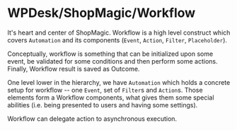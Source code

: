 # WPDesk/ShopMagic/Workflow

It's heart and center of ShopMagic. Workflow is a high level construct which covers `Automation`
and its components (`Event`, `Action`, `Filter`, `Placeholder`).

Conceptually, workflow is something that can be initialized upon some event, be validated for
some conditions and then perform some actions. Finally, Workflow result is saved as Outcome.

One level lower in the hierarchy, we have `Automation` which holds a concrete setup for workflow
-- one `Event`, set of `Filter`s and `Action`s. Those elements form a Workflow components, what
gives them some special abilities (i.e. being presented to users and having some settings).

Workflow can delegate action to asynchronous execution.
